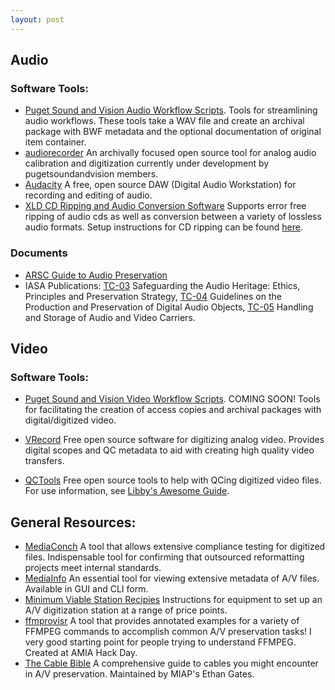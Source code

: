 ```yaml
---
layout: post
---
```


## Audio

### Software Tools:
* [Puget Sound and Vision Audio Workflow Scripts](https://github.com/pugetsoundandvision/audiotools).
Tools for streamlining audio workflows. These tools take a WAV file and create an archival package with BWF metadata and the optional documentation of original item container.
* [audiorecorder](https://github.com/amiaopensource/audiorecorder) An archivally focused open source tool for analog audio calibration and digitization currently under development by pugetsoundandvision members.
* [Audacity](http://www.audacityteam.org/)  A free, open source DAW (Digital Audio Workstation) for recording and editing of audio.
* [XLD CD Ripping and Audio Conversion Software](http://tmkk.undo.jp/xld/index_e.html)  Supports error free ripping of audio cds as well as conversion between a variety of lossless audio formats.  Setup instructions for CD ripping can be found [here](http://wiki.hydrogenaud.io/index.php?title=XLD_Configuration#.22CD_Rip.22_tab).

### Documents
* [ARSC Guide to Audio Preservation](https://www.clir.org/pubs/reports/pub164/pub164.pdf)
* IASA Publications: [TC-03](http://www.iasa-web.org/tc03/ethics-principles-preservation-strategy) Safeguarding the Audio Heritage: Ethics, Principles and Preservation Strategy, [TC-04](http://www.iasa-web.org/tc04/audio-preservation) Guidelines on the Production and Preservation of Digital Audio Objects, [TC-05](http://www.iasa-web.org/handling-storage-tc05) Handling and Storage of Audio and Video Carriers.


## Video

### Software Tools:

* [Puget Sound and Vision Video Workflow Scripts](https://github.com/pugetsoundandvision/videotools).  COMING SOON! Tools for facilitating the creation of access copies and archival packages with digital/digitized video.
* [VRecord](https://github.com/amiaopensource/vrecord)  Free open source software for digitizing analog video.  Provides digital scopes and QC metadata to aid with creating high quality video transfers.

* [QCTools](https://bavc.org/preserve-media/preservation-tools) Free open source tools to help with QCing digitized video files.  For use information, see [Libby's Awesome Guide](https://github.com/bavc/qctools-documentation/blob/master/SeattleMunicipalArchives/qctools.pdf).

## General Resources:
* [MediaConch](https://mediaarea.net/MediaConch/) A tool that allows extensive compliance testing for digitized files. Indispensable tool for confirming that outsourced reformatting projects meet internal standards.
* [MediaInfo](https://mediaarea.net/en/MediaInfo) An essential tool for viewing extensive metadata of A/V files. Available in GUI and CLI form.
* [Minimum Viable Station Recipies](https://docs.google.com/document/d/12aZv3QDCcQSkVmHjmwAgywOgDeV41bt8kAlBhiQ6XZo/edit) Instructions for equipment to set up an A/V digitization station at a range of price points.
* [ffmprovisr](https://amiaopensource.github.io/ffmprovisr/) A tool that provides annotated examples for a variety of FFMPEG commands to accomplish common A/V preservation tasks! I very good starting point for people trying to understand FFMPEG. Created at AMIA Hack Day.
* [The Cable Bible](https://github.com/amiaopensource/cable-bible) A comprehensive guide to cables you might encounter in A/V preservation.  Maintained by MIAP's Ethan Gates.

